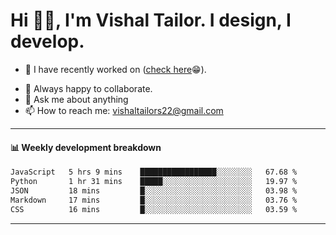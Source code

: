 # Hi 👋🏻, I'm Vishal Tailor. I design, I develop.

- 🔭 I have recently worked on ([check here](https://vishaltailor.com)😁).
<!-- - 🎦 Currently watching: JavaScript: The Hard Parts By Will Sentance. -->
- 👯 Always happy to collaborate.
- 💬 Ask me about anything
- 📫 How to reach me: <a href="mailto:vishaltailors22@gmail.com">vishaltailors22@gmail.com</a>

<hr /> 
<h4>📊 Weekly development breakdown</h4>
<!--START_SECTION:waka-->

```txt
JavaScript   5 hrs 9 mins    █████████████████░░░░░░░░   67.68 %
Python       1 hr 31 mins    █████░░░░░░░░░░░░░░░░░░░░   19.97 %
JSON         18 mins         █░░░░░░░░░░░░░░░░░░░░░░░░   03.98 %
Markdown     17 mins         █░░░░░░░░░░░░░░░░░░░░░░░░   03.76 %
CSS          16 mins         █░░░░░░░░░░░░░░░░░░░░░░░░   03.59 %
```

<!--END_SECTION:waka-->
<hr /> 

<!-- ![](./profile-3d-contrib/profile-green-animate.svg) -->

